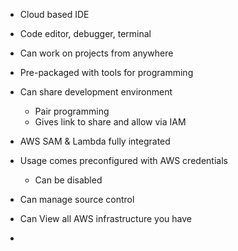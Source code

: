 - Cloud based IDE
- Code editor, debugger, terminal
- Can work on projects from anywhere
- Pre-packaged with tools for programming
- Can share development environment
	- Pair programming
	- Gives link to share and allow via IAM
- AWS SAM & Lambda fully integrated

- Usage comes preconfigured with AWS credentials
	- Can be disabled

- Can manage source control
- Can View all AWS infrastructure you have
- 